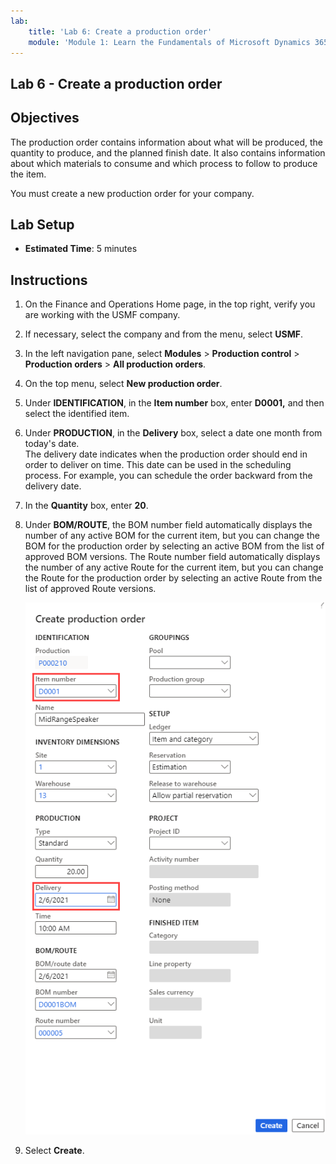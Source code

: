 ```yaml
---
lab:
    title: 'Lab 6: Create a production order'
    module: 'Module 1: Learn the Fundamentals of Microsoft Dynamics 365 Supply Chain Management'
---
```


## Lab 6 - Create a production order

## Objectives

The production order contains information about what will be produced, the quantity to produce, and the planned finish date. It also contains information about which materials to consume and which process to follow to produce the item.

You must create a new production order for your company.

## Lab Setup

   - **Estimated Time**: 5 minutes

## Instructions

1. On the Finance and Operations Home page, in the top right, verify you are working with the USMF company.

1. If necessary, select the company and from the menu, select **USMF**.

1. In the left navigation pane, select **Modules** > **Production control** > **Production orders** > **All production orders**.

1. On the top menu, select **New production order**.

1. Under **IDENTIFICATION**, in the **Item number** box, enter **D0001,** and then select the identified item.

1. Under **PRODUCTION**, in the **Delivery** box, select a date one month from today's date.  
    The delivery date indicates when the production order should end in order to deliver on time. This date can be used in the scheduling process. For example, you can schedule the order backward from the delivery date.

1. In the **Quantity** box, enter **20**.

1. Under **BOM/ROUTE**, the BOM number field automatically displays the number of any active BOM for the current item, but you can change the BOM for the production order by selecting an active BOM from the list of approved BOM versions. The Route number field automatically displays the number of any active Route for the current item, but you can change the Route for the production order by selecting an active Route from the list of approved Route versions.

    ![Screen image displaying the complete Create production order pane](./media/lp1-m4-new-production-order-pane.png)

1. Select **Create**.

